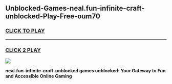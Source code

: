 
## Unblocked-Games-neal.fun-infinite-craft-unblocked-Play-Free-oum70
<h3>
<a href="https://premium76.site?title=neal.fun-infinite-craft-unblocked&ref=21A">CLICK TO PLAY</a></h3>
<hr>

<h3>
<a href="https://premium76.site?title=neal.fun-infinite-craft-unblocked&ref=21A">CLICK 2 PLAY</a>
  
</h3>

<a href="https://premium76.site?title=neal.fun-infinite-craft-unblocked&ref=21A"><img src="https://clearcache.store/games.png"></a>


**neal.fun-infinite-craft-unblocked games unblocked: Your Gateway to Fun and Accessible Online Gaming**
